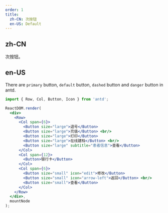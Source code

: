 ```yaml
---
order: 1
title:
  zh-CN: 次按钮
  en-US: Default
---
```


## zh-CN

次按钮。

## en-US

There are `primary` button, `default` button, `dashed` button and `danger` button in antd.

````jsx
import { Row, Col, Button, Icon } from 'antd';

ReactDOM.render(
  <div>
    <Row>
      <Col span={6}>
        <Button size="large">退号</Button>
        <Button size="large">充值</Button> <br/>
        <Button size="large">打印</Button>
        <Button size="large">在线建档</Button> <br/>
        <Button size="large" subtitle="患者信息">查看</Button>
      </Col>
      <Col span={12}>
        <Button>银行卡</Button>
      </Col>
      <Col span={6}>
        <Button size="small" icon="edit">修改</Button>
        <Button size="small" icon="arrow-left">返回</Button> <br/>
        <Button size="small">查看</Button>
      </Col>
    </Row>
  </div>,
  mountNode
);
````
